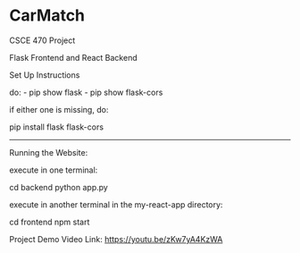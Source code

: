 # CarMatch

CSCE 470 Project

Flask Frontend and React Backend

Set Up Instructions

do: - pip show flask - pip show flask-cors

if either one is missing, do:

pip install flask flask-cors

---

Running the Website:

execute in one terminal:

cd backend
python app.py

execute in another terminal in the my-react-app directory:

cd frontend
npm start


Project Demo Video Link:
https://youtu.be/zKw7yA4KzWA 
